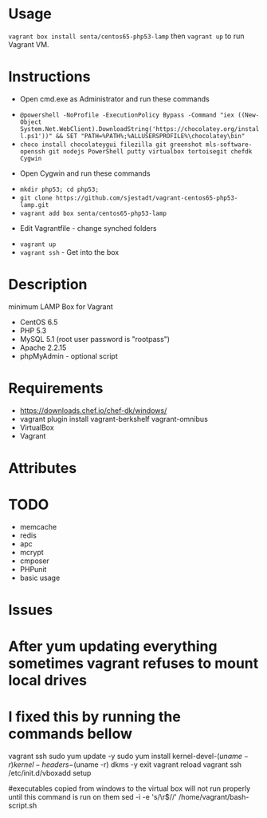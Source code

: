 Usage
=====

`vagrant box install senta/centos65-php53-lamp` then `vagrant up` to run Vagrant VM.

Instructions
============
- Open cmd.exe as Administrator and run these commands
 * `@powershell -NoProfile -ExecutionPolicy Bypass -Command "iex ((New-Object System.Net.WebClient).DownloadString('https://chocolatey.org/install.ps1'))" && SET "PATH=%PATH%;%ALLUSERSPROFILE%\chocolatey\bin"`
 * `choco install chocolateygui filezilla git greenshot mls-software-openssh git nodejs PowerShell putty virtualbox tortoisegit chefdk Cygwin`
- Open Cygwin and run these commands
 * `mkdir php53; cd php53;`
 * `git clone https://github.com/sjestadt/vagrant-centos65-php53-lamp.git`
 * `vagrant add box senta/centos65-php53-lamp`
- Edit Vagrantfile - change synched folders
 * `vagrant up`
 * `vagrant ssh`  - Get into the box
 

Description
===========

minimum LAMP Box for Vagrant

- CentOS 6.5
- PHP 5.3
- MySQL 5.1 (root user password is "rootpass")
- Apache 2.2.15
- phpMyAdmin - optional script

Requirements
============
- https://downloads.chef.io/chef-dk/windows/
- vagrant plugin install vagrant-berkshelf vagrant-omnibus
- VirtualBox
- Vagrant

Attributes
==========


TODO
==========
- memcache
- redis
- apc
- mcrypt
- cmposer
- PHPunit
- basic usage

Issues 
==========
# After yum updating everything sometimes vagrant refuses to mount local drives
# I fixed this by running the commands bellow
vagrant ssh
sudo yum update -y
sudo yum install kernel-devel-$(uname -r) kernel-headers-$(uname -r) dkms -y
exit
vagrant reload
vagrant ssh
/etc/init.d/vboxadd setup

#executables copied from windows to the virtual box will not run properly until this command is run on them
sed -i -e 's/\r$//' /home/vagrant/bash-script.sh
